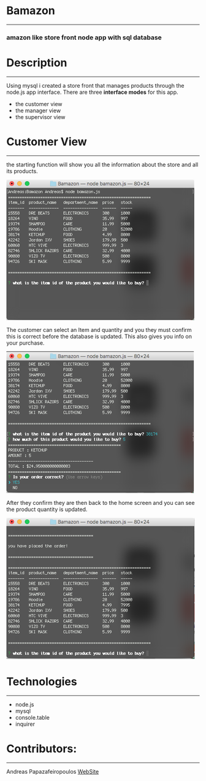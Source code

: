 # Bamazon
------

### amazon like store front node app with sql database


# Description
------

Using mysql i created a store front that manages products through the node.js app interface. There are three **interface modes** for this app.

* the customer view
* the manager view
* the supervisor view

# Customer View
------

the starting function will show you all the information about the store and all its products. 

![customer 1](images/customerView1.jpg)

The customer can select an Item and quantity and you they must confirm this is correct before the database is updated. This also gives you info on your purchase.

![customer 2](images/customerView2.jpg)

After they confirm they are then back to the home screen and you can see the product quantity is updated.

![customer 3](images/customerView3.jpg)


# Technologies
---

* node.js
* mysql
* console.table
* inquirer


# Contributors: 
---

Andreas Papazafeiropoulos [WebSite](http://www.andreaspapaz.com)